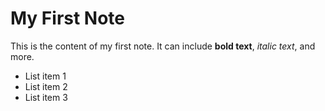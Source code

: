 # My First Note

This is the content of my first note. It can include **bold text**, *italic text*, and more.

- List item 1
- List item 2
- List item 3